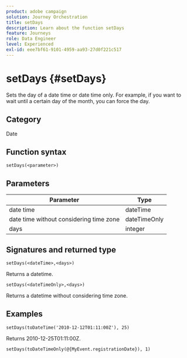 ```yaml
---
product: adobe campaign
solution: Journey Orchestration
title: setDays
description: Learn about the function setDays
feature: Journeys
role: Data Engineer
level: Experienced
exl-id: eee7bf61-9101-4959-aa93-27d0f221c517
---
```

# setDays {#setDays}

Sets the day of a date time or date time only. For example, if you want to wait until a certain day of the month, you can force the day.

## Category

Date

## Function syntax

`setDays(<parameter>)`

## Parameters

|Parameter|Type|
|--- |--- |
|date time|dateTime|
|date time without considering time zone|dateTimeOnly|
|days|integer|

## Signatures and returned type

`setDays(<dateTime>,<days>)`

Returns a datetime.

`setDays(<dateTimeOnly>,<days>)`

Returns a datetime without considering time zone.

## Examples

`setDays(toDateTime('2010-12-12T01:11:00Z'), 25)`

Returns 2010-12-25T01:11:00Z.

`setDays(toDateTimeOnly(@{MyEvent.registrationDate}), 1)`
